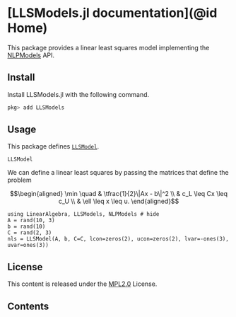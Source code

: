# [LLSModels.jl documentation](@id Home)

This package provides a linear least squares model implementing the [NLPModels](https://github.com/JuliaSmoothOptimizers/NLPModels.jl) API.

## Install

Install LLSModels.jl with the following command.
```julia
pkg> add LLSModels
```

## Usage

This package defines [`LLSModel`](@ref).

```@docs
LLSModel
```

We can define a linear least squares by passing the matrices that define the problem
```math
\begin{aligned}
\min \quad & \tfrac{1}{2}\|Ax - b\|^2 \\
& c_L  \leq Cx \leq c_U \\
& \ell \leq  x \leq u.
\end{aligned}
```
```@example nls
using LinearAlgebra, LLSModels, NLPModels # hide
A = rand(10, 3)
b = rand(10)
C = rand(2, 3)
nls = LLSModel(A, b, C=C, lcon=zeros(2), ucon=zeros(2), lvar=-ones(3), uvar=ones(3))
```

## License

This content is released under the [MPL2.0](https://www.mozilla.org/en-US/MPL/2.0/) License.

## Contents

```@contents
```
